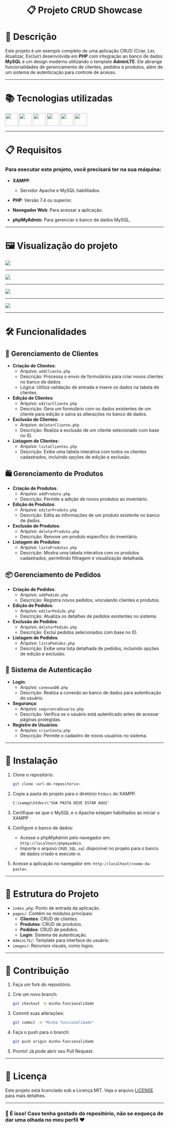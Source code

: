 <h1 align='center'>📋 Projeto CRUD Showcase</h1>

# 🌟 Descrição
Este projeto é um exemplo completo de uma aplicação CRUD (Criar, Ler, Atualizar, Excluir) desenvolvida em **PHP** com integração ao banco de dados **MySQL** e um design moderno utilizando o template **AdminLTE**. Ele abrange funcionalidades de gerenciamento de clientes, pedidos e produtos, além de um sistema de autenticação para controle de acesso.

---

# 📚 Tecnologias utilizadas

<img src="https://img.shields.io/badge/PHP-777BB4?style=for-the-badge&logo=php&logoColor=white" height="40"/> <img src="https://img.shields.io/badge/mysql-4479A1.svg?style=for-the-badge&logo=mysql&logoColor=white" height="40"/>
<img src="https://img.shields.io/badge/bootstrap-%238511FA.svg?style=for-the-badge&logo=bootstrap&logoColor=white" height="40"  />
<img src="https://img.shields.io/badge/Xampp-F37623?style=for-the-badge&logo=xampp&logoColor=white" height="40"  />
<img src="https://img.shields.io/badge/jQuery-0769AD?style=for-the-badge&logo=jquery&logoColor=white" height="40"  />
<img src="https://img.shields.io/badge/AdminLTE-3361CC?style=for-the-badge&logo=supabase&logoColor=white" height="40"  />

---

# 📋 Requisitos

### Para executar este projeto, você precisará ter na sua máquina:

- **XAMPP**:
  - Servidor Apache e MySQL habilitados.

- **PHP**: Versão 7.4 ou superior.

- **Navegador Web**: Para acessar a aplicação.

- **phpMyAdmin**: Para gerenciar o banco de dados MySQL.

---

# 🖼️ Visualização do projeto

<img src='https://github.com/RecheEduardo/crud-showcase/blob/main/images/captura_1.png?raw=true' />

---

<img src='https://github.com/RecheEduardo/crud-showcase/blob/main/images/captura_2.png?raw=true' />

---

<img src='https://github.com/RecheEduardo/crud-showcase/blob/main/images/captura_3.png?raw=true' />

---

<img src='https://github.com/RecheEduardo/crud-showcase/blob/main/images/captura_4.png?raw=true' />

---

# 🛠️ Funcionalidades

## 👥 Gerenciamento de Clientes
- **Criação de Clientes**:
  - Arquivo: `addCliente.php`
  - Descrição: Processa o envio de formulários para criar novos clientes no banco de dados.
  - Lógica: Utiliza validação de entrada e insere os dados na tabela de clientes.
- **Edição de Clientes**:
  - Arquivo: `editarCliente.php`
  - Descrição: Gera um formulário com os dados existentes de um cliente para edição e salva as alterações no banco de dados.
- **Exclusão de Clientes**:
  - Arquivo: `deletarCliente.php`
  - Descrição: Realiza a exclusão de um cliente selecionado com base no ID.
- **Listagem de Clientes**:
  - Arquivo: `listaClientes.php`
  - Descrição: Exibe uma tabela interativa com todos os clientes cadastrados, incluindo opções de edição e exclusão.

## 🛍️ Gerenciamento de Produtos
- **Criação de Produtos**:
  - Arquivo: `addProduto.php`
  - Descrição: Permite a adição de novos produtos ao inventário.
- **Edição de Produtos**:
  - Arquivo: `editarProduto.php`
  - Descrição: Edita as informações de um produto existente no banco de dados.
- **Exclusão de Produtos**:
  - Arquivo: `deletarProduto.php`
  - Descrição: Remove um produto específico do inventário.
- **Listagem de Produtos**:
  - Arquivo: `listaProdutos.php`
  - Descrição: Mostra uma tabela interativa com os produtos cadastrados, permitindo filtragem e visualização detalhada.

## 📦 Gerenciamento de Pedidos
- **Criação de Pedidos**:
  - Arquivo: `addPedido.php`
  - Descrição: Registra novos pedidos, vinculando clientes e produtos.
- **Edição de Pedidos**:
  - Arquivo: `editarPedido.php`
  - Descrição: Atualiza os detalhes de pedidos existentes no sistema.
- **Exclusão de Pedidos**:
  - Arquivo: `deletarPedido.php`
  - Descrição: Exclui pedidos selecionados com base no ID.
- **Listagem de Pedidos**:
  - Arquivo: `listaPedidos.php`
  - Descrição: Exibe uma lista detalhada de pedidos, incluindo opções de edição e exclusão.

## 🔐 Sistema de Autenticação
- **Login**:
  - Arquivo: `conexaoDB.php`
  - Descrição: Realiza a conexão ao banco de dados para autenticação do usuário.
- **Segurança**:
  - Arquivo: `segurancaUsuario.php`
  - Descrição: Verifica se o usuário está autenticado antes de acessar páginas protegidas.
- **Registro de Usuários**:
  - Arquivo: `criarConta.php`
  - Descrição: Permite o cadastro de novos usuários no sistema.

---

# 🚀 Instalação

1. Clone o repositório:
   ```bash
   git clone <url-do-repositorio>
   ```

2. Copie a pasta do projeto para o diretório `htdocs` do XAMPP.
   ```bash
   C:\xampp\htdocs\"SUA PASTA DEVE ESTAR AQUI"
   ```
3. Certifique-se que o MySQL e o Apache estejam habilitados ao iniciar o XAMPP

4. Configure o banco de dados:
   - Acesse o phpMyAdmin pelo navegador em: `http://localhost/phpmyadmin`.
   - Importe o arquivo `CRUD_SQL.sql` disponível no projeto para o banco de dados criado e execute-o.

5. Acesse a aplicação no navegador em: `http://localhost/<nome-da-pasta>`.

---

# 📂 Estrutura do Projeto
- `index.php`: Ponto de entrada da aplicação.
- `pages/`: Contém os módulos principais:
  - **Clientes**: CRUD de clientes.
  - **Produtos**: CRUD de produtos.
  - **Pedidos**: CRUD de pedidos.
  - **Login**: Sistema de autenticação.
- `AdminLTE/`: Template para interface do usuário.
- `images/`: Recursos visuais, como logos.

---

# 🤝 Contribuição
1. Faça um fork do repositório.

2. Crie um novo branch:
   ```bash
   git checkout -b minha-funcionalidade
   ```

3. Commit suas alterações:
   ```bash
   git commit -m "Minha funcionalidade"
   ```

4. Faça o push para o branch:
   ```bash
   git push origin minha-funcionalidade
   ```

5. Pronto! Já pode abrir seu Pull Request.

---

# 📜 Licença
Este projeto está licenciado sob a Licença MIT. Veja o arquivo [LICENSE](AdminLTE/LICENSE) para mais detalhes.

---

### 🙌 É isso! Caso tenha gostado do repositório, não se esqueça de dar uma olhada no meu perfil ❤

